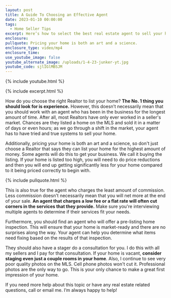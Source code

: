 ```yaml
---
layout: post
title: A Guide To Choosing an Effective Agent
date: 2023-01-10 00:00:00
tags:
  - Home Seller Tips
excerpt: Here’s how to select the best real estate agent to sell your home.
enclosure:
pullquote: Pricing your home is both an art and a science.
enclosure_type: video/mp4
enclosure_time:
use_youtube_image: false
youtube_alternate_image: /uploads/1-4-23-junker-yt.jpg
youtube_code: sjlIGlMBSJM
---
```

{% include youtube.html %}

{% include excerpt.html %}

How do you choose the right Realtor to list your home? **The No. 1 thing you should look for is experience.** However, this doesn’t necessarily mean that you should work with an agent who has been in the business for the longest amount of time. After all, most Realtors have only ever worked in a seller's market. Chances are they listed a home on the MLS and sold it in a matter of days or even hours; as we go through a shift in the market, your agent has to have tried and true systems to sell your home.&nbsp;

Additionally, pricing your home is both an art and a science, so don't just choose a Realtor that says they can list your home for the highest amount of money. Some agents will do this to get your business. We call it buying the listing. If your home is listed too high, you will need to do price reductions and then you will end up getting significantly less for your home compared to it being priced correctly to begin with.

{% include pullquote.html %}

This is also true for the agent who charges the least amount of commission. Less commission doesn't necessarily mean that you will net more at the end of your sale. **An agent that charges a low fee or a flat rate will often cut corners in the services that they provide.** Make sure you're interviewing multiple agents to determine if their services fit your needs.&nbsp;

Furthermore, you should find an agent who will offer a pre-listing home inspection. This will ensure that your home is market-ready and there are no surprises along the way. Your agent can help you determine what items need fixing based on the results of that inspection.&nbsp;

They should also have a stager do a consultation for you. I do this with all my sellers and I pay for that consultation. If your home is vacant, **consider staging even just a couple rooms in your home**. Also, I continue to see very poor quality photos on the MLS. Cell phone photos won't cut it. Professional photos are the only way to go. This is your only chance to make a great first impression of your home.

If you need more help about this topic or have any real estate related questions, call or email me. I’m always happy to help\!